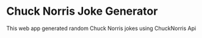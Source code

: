 <h1>Chuck Norris Joke Generator</h1>

<p>This web app generated random Chuck Norris jokes using ChuckNorris Api</p>